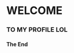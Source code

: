 # WELCOME 
### TO MY PROFILE LOL 
#### The End

<!---
STEVEopp/STEVEopp is a ✨ special ✨ repository because its `README.md` (this file) appears on your GitHub profile.
You can click the Preview link to take a look at your changes.
--->
